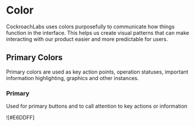 # Color

CockroachLabs uses colors purposefully to communicate how things function in the interface. This helps us create visual patterns that can make interacting with our product easier and more predictable for users. 

## Primary Colors

Primary colors are used as key action points,  operation statuses, important information highlighting, graphics and other instances. 

### Primary

Used for primary buttons and to call attention to key actions or information

![#E6DDFF]
